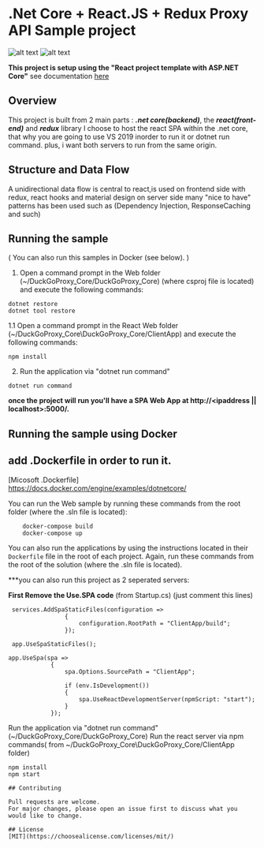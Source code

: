 # .Net Core + React.JS + Redux Proxy API Sample project

![alt text](https://www.henkla.se/wp-content/uploads/2019/09/justmock__net_770.png)
![alt text](https://res.cloudinary.com/practicaldev/image/fetch/s--50wZvNu6--/c_imagga_scale,f_auto,fl_progressive,h_420,q_auto,w_1000/https://dev-to-uploads.s3.amazonaws.com/i/1wwdyw5de8avrdkgtz5n.png)


__This project is setup using the "React project template with ASP.NET Core"__
see documentation [here](https://docs.microsoft.com/en-us/aspnet/core/client-side/spa/react?view=aspnetcore-5.0&tabs=visual-studio)

## Overview

This project is built from 2 main parts : ___.net core(backend)___, the ___react(front-end)___ and ___redux___ library
I choose to host the react SPA within the .net core, that why you are going to use VS 2019 inorder to run it or dotnet run command.
plus, i want both servers to run from the same origin.
## Structure and Data Flow

A unidirectional data flow is central to react,is used on frontend side with redux, react hooks and material design
on server side many "nice to have" patterns has been used such as (Dependency Injection, ResponseCaching and such)


## Running the sample

( You can also run this samples in Docker (see below). )
1. Open a command prompt in the Web folder (~/DuckGoProxy_Core/DuckGoProxy_Core)  (where csproj file is located) and execute the following commands:

```
dotnet restore
dotnet tool restore
```
1.1 Open a command prompt in the React Web folder (~/DuckGoProxy_Core\DuckGoProxy_Core/ClientApp)  and execute the following commands:

```
npm install
```

2. Run the application via "dotnet run command" 
```
dotnet run command
```

__once the project will run you'll have a SPA Web App at http://<ipaddress || localhost>:5000/.__ 

## Running the sample using Docker

## add .Dockerfile in order to run it.

[Micosoft .Dockerfile] https://docs.docker.com/engine/examples/dotnetcore/

You can run the Web sample by running these commands from the root folder (where the .sln file is located):

```
    docker-compose build
    docker-compose up
```

You can also run the applications by using the instructions located in their `Dockerfile` file in the root of each project. Again, run these commands from the root of the solution (where the .sln file is located).

***you can also run this project as 2 seperated servers:

__First Remove the Use.SPA code__ (from Startup.cs) (just comment this lines)
```
 services.AddSpaStaticFiles(configuration =>
                {
                    configuration.RootPath = "ClientApp/build";
                });
                
 app.UseSpaStaticFiles();
 
app.UseSpa(spa =>
            {
                spa.Options.SourcePath = "ClientApp";

                if (env.IsDevelopment())
                {
                    spa.UseReactDevelopmentServer(npmScript: "start");
                }
            });
```
Run the application via "dotnet run command" (~/DuckGoProxy_Core/DuckGoProxy_Core)
Run the react server via npm commands( from ~/DuckGoProxy_Core\DuckGoProxy_Core/ClientApp folder)
```
npm install
npm start
```
```
## Contributing

Pull requests are welcome.
For major changes, please open an issue first to discuss what you would like to change.

## License
[MIT](https://choosealicense.com/licenses/mit/)

